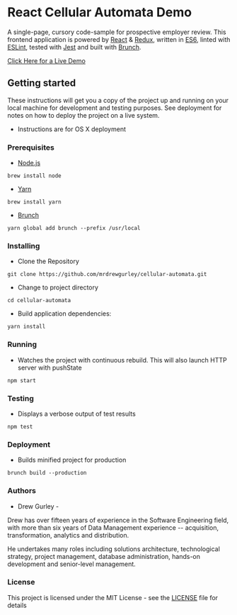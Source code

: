 # React Cellular Automata Demo

A single-page, cursory code-sample for prospective employer review. This frontend application is powered by [React](http://facebook.github.io/react) & [Redux](http://redux.js.org), written in [ES6](http://es6-features.org), linted with [ESLint](http://eslint.org), tested with [Jest](http://facebook.github.io/jest) and built with [Brunch](http://brunch.io).

[Click Here for a Live Demo]()

## Getting started  
These instructions will get you a copy of the project up and running on your local machine for development and testing purposes. See deployment for notes on how to deploy the project on a live system.
* Instructions are for OS X deployment

### Prerequisites
* [Node.js](http://nodejs.org)
```
brew install node
```

* [Yarn](https://yarnpkg.com)
```
brew install yarn
```

* [Brunch](http://brunch.io)
```
yarn global add brunch --prefix /usr/local
```

### Installing
* Clone the Repository
```
git clone https://github.com/mrdrewgurley/cellular-automata.git
```

* Change to project directory
```
cd cellular-automata
```

* Build application dependencies:
```
yarn install
```

### Running
* Watches the project with continuous rebuild. This will also launch HTTP server with pushState
```
npm start
```

### Testing
* Displays a verbose output of test results
```
npm test
```

### Deployment
* Builds minified project for production
```
brunch build --production
```

### Authors
  * Drew Gurley -

  Drew has over fifteen years of experience in the Software Engineering field, with more than six years of Data Management experience -- acquisition, transformation, analytics and distribution.

  He undertakes many roles including solutions architecture, technological strategy, project management, database administration, hands-on development and senior-level management.

### License
This project is licensed under the MIT License - see the [LICENSE](LICENSE.md) file for details
